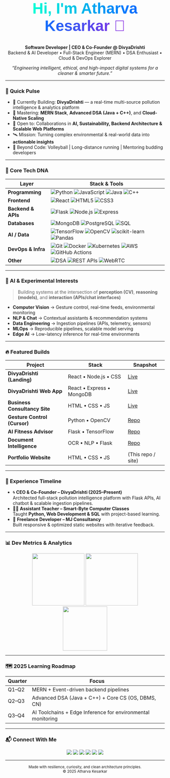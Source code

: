 <!-- Futuristic Neon Banner -->
<div align="center">

  <h1 style="margin-top:-3.2rem; font-family: 'Poppins', sans-serif; font-weight:700; font-size:3rem;">
    <span style="background:linear-gradient(90deg,#00ffd5,#0077ff,#8a2be2); -webkit-background-clip:text; color:transparent;">
      Hi, I'm Atharva Kesarkar 👋
    </span>
  </h1>
  <p>
    <b>Software Developer | CEO & Co-Founder @ DivyaDrishti</b><br/>
    Backend & AI Developer • Full-Stack Engineer (MERN) • DSA Enthusiast • Cloud & DevOps Explorer
  </p>
  <p>
    <em>“Engineering intelligent, ethical, and high-impact digital systems for a cleaner & smarter future.”</em>
  </p>
</div>

---

### 🚀 Quick Pulse
- 🔭 Currently Building: **DivyaDrishti** — a real-time multi-source pollution intelligence & analytics platform  
- 🧠 Mastering: **MERN Stack**, **Advanced DSA (Java + C++)**, and **Cloud-Native Scaling**  
- 🤝 Open to: Collaborations in **AI, Sustainability, Backend Architecture & Scalable Web Platforms**  
- 🛰 Mission: Turning complex environmental & real-world data into **actionable insights**  
- 🏐 Beyond Code: Volleyball | Long-distance running | Mentoring budding developers  

---

### 🧬 Core Tech DNA

| Layer | Stack & Tools |
|-------|---------------|
| **Programming** | ![Python](https://img.shields.io/badge/Python-14354C?logo=python&logoColor=ffdd54) ![JavaScript](https://img.shields.io/badge/JavaScript-000?logo=javascript) ![Java](https://img.shields.io/badge/Java-ED8B00?logo=openjdk&logoColor=fff) ![C++](https://img.shields.io/badge/C++-00599C?logo=cplusplus) |
| **Frontend** | ![React](https://img.shields.io/badge/React-20232a?logo=react) ![HTML5](https://img.shields.io/badge/HTML5-E34F26?logo=html5&logoColor=fff) ![CSS3](https://img.shields.io/badge/CSS3-1572B6?logo=css3&logoColor=fff) |
| **Backend & APIs** | ![Flask](https://img.shields.io/badge/Flask-000?logo=flask) ![Node.js](https://img.shields.io/badge/Node.js-303030?logo=node.js) ![Express](https://img.shields.io/badge/Express-111?logo=express) |
| **Databases** | ![MongoDB](https://img.shields.io/badge/MongoDB-001e00?logo=mongodb) ![PostgreSQL](https://img.shields.io/badge/PostgreSQL-2F6792?logo=postgresql&logoColor=white) ![SQL](https://img.shields.io/badge/SQL-025E8C?logo=databricks&logoColor=white) |
| **AI / Data** | ![TensorFlow](https://img.shields.io/badge/TensorFlow-090909?logo=tensorflow) ![OpenCV](https://img.shields.io/badge/OpenCV-27383E?logo=opencv) ![scikit-learn](https://img.shields.io/badge/scikit--learn-F7931E?logo=scikitlearn&logoColor=white) ![Pandas](https://img.shields.io/badge/Pandas-0A0A0A?logo=pandas) |
| **DevOps & Infra** | ![Git](https://img.shields.io/badge/Git-F05032?logo=git&logoColor=white) ![Docker](https://img.shields.io/badge/Docker-0B253A?logo=docker) ![Kubernetes](https://img.shields.io/badge/Kubernetes-1E3A8A?logo=kubernetes) ![AWS](https://img.shields.io/badge/AWS-232F3E?logo=amazonaws) ![GitHub Actions](https://img.shields.io/badge/GitHub_Actions-0A0A0A?logo=githubactions) |
| **Other** | ![DSA](https://img.shields.io/badge/Data%20Structures%20%26%20Algorithms-6A00FF) ![REST APIs](https://img.shields.io/badge/REST-202124) ![WebRTC](https://img.shields.io/badge/WebRTC-333?logo=webrtc) |

---

### 🧪 AI & Experimental Interests
> Building systems at the intersection of **perception (CV)**, **reasoning (models)**, and **interaction (APIs/chat interfaces)**  

- **Computer Vision** → Gesture control, real-time feeds, environmental monitoring  
- **NLP & Chat** → Contextual assistants & recommendation systems  
- **Data Engineering** → Ingestion pipelines (APIs, telemetry, sensors)  
- **MLOps** → Reproducible pipelines, scalable model serving  
- **Edge AI** → Low-latency inference for real-time environments  

---

### 🔥 Featured Builds

| Project | Stack | Snapshot |
|---------|-------|----------|
| **DivyaDrishti (Landing)** | React • Node.js • CSS | [Live](https://divyadrishti-official.netlify.app/) |
| **DivyaDrishti Web App** | React • Express • MongoDB | [Live](https://atharvakesarkar.github.io/DivyaDrishti/) |
| **Business Consultancy Site** | HTML • CSS • JS | [Live](https://atharvakesarkar.github.io/Mj-consultancy/) |
| **Gesture Control (Cursor)** | Python • OpenCV | [Repo](https://github.com/atharvakesarkar/cursor-controller) |
| **AI Fitness Advisor** | Flask • TensorFlow | [Repo](https://github.com/atharvakesarkar/AI-Fitenss-Advisor) |
| **Document Intelligence** | OCR • NLP • Flask | [Repo](https://github.com/atharvakesarkar/Document-intelligence) |
| **Portfolio Website** | HTML • CSS • JS | (This repo / site) |

---

### 🧭 Experience Timeline
- 🌀 **CEO & Co-Founder – DivyaDrishti (2025–Present)**  
  Architected full-stack pollution intelligence platform with Flask APIs, AI chatbot & scalable ingestion pipelines.  
- 🧑‍🏫 **Assistant Teacher – Smart-Byte Computer Classes**  
  Taught **Python, Web Development & SQL** with project-based learning.  
- 💼 **Freelance Developer – MJ Consultancy**  
  Built responsive & optimized static websites with iterative feedback.  

---

### 📊 Dev Metrics & Analytics

<div align="center">

<img src="https://github-readme-stats.vercel.app/api?username=atharvakesarkar&show_icons=true&theme=radical&hide_border=true&rank_icon=percentile" height="165" />
<img src="https://github-readme-streak-stats.herokuapp.com/?user=atharvakesarkar&theme=radical&hide_border=true" height="165" />
<br/>
<img src="https://github-readme-stats.vercel.app/api/top-langs/?username=atharvakesarkar&layout=compact&theme=radical&hide_border=true&langs_count=8" height="140" />

</div>

---

### 🗺 2025 Learning Roadmap
| Quarter | Focus |
|---------|-------|
| Q1–Q2 | MERN + Event-driven backend pipelines |
| Q2–Q3 | Advanced DSA (Java + C++) + Core CS (OS, DBMS, CN) |
| Q3–Q4 | AI Toolchains + Edge Inference for environmental monitoring |

---

### 📬 Connect With Me

<p align="center">
  <a href="mailto:kesarkaratharva24@gmail.com"><img src="https://img.shields.io/badge/Email-Contact-red?logo=gmail" /></a>
  <a href="https://www.linkedin.com/in/atharva-kesarkar-bb13b7345"><img src="https://img.shields.io/badge/LinkedIn-Atharva-blue?logo=linkedin" /></a>
  <a href="https://github.com/atharvakesarkar"><img src="https://img.shields.io/badge/GitHub-Profile-181717?logo=github" /></a>
  <a href="https://wa.me/919820919318"><img src="https://img.shields.io/badge/WhatsApp-Message-25D366?logo=whatsapp&logoColor=white" /></a>
  <a href="https://x.com/kesarkaratharva"><img src="https://img.shields.io/badge/Twitter-@kesarkaratharva-000000?logo=x" /></a>
  <a href="https://www.instagram.com/_kesarkar_atharva"><img src="https://img.shields.io/badge/Instagram-Profile-DD2A7B?logo=instagram&logoColor=white" /></a>
</p>

---

<div align="center">
  <sub>Made with resilience, curiosity, and clean architecture principles.</sub><br/>
  <sub>© 2025 Atharva Kesarkar</sub>
</div>
